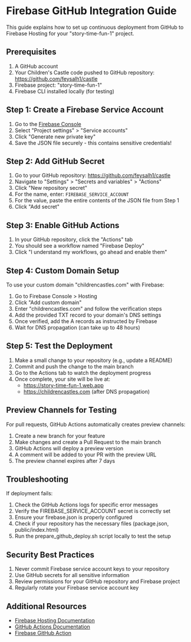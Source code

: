 # Firebase GitHub Integration Guide

This guide explains how to set up continuous deployment from GitHub to Firebase Hosting for your "story-time-fun-1" project.

## Prerequisites

1. A GitHub account
2. Your Children's Castle code pushed to GitHub repository: https://github.com/feysalh1/castle
3. Firebase project: "story-time-fun-1"
4. Firebase CLI installed locally (for testing)

## Step 1: Create a Firebase Service Account

1. Go to the [Firebase Console](https://console.firebase.google.com/project/story-time-fun-1/settings/serviceaccounts/adminsdk)
2. Select "Project settings" > "Service accounts"
3. Click "Generate new private key"
4. Save the JSON file securely - this contains sensitive credentials!

## Step 2: Add GitHub Secret

1. Go to your GitHub repository: https://github.com/feysalh1/castle
2. Navigate to "Settings" > "Secrets and variables" > "Actions"
3. Click "New repository secret"
4. For the name, enter: `FIREBASE_SERVICE_ACCOUNT`
5. For the value, paste the entire contents of the JSON file from Step 1
6. Click "Add secret"

## Step 3: Enable GitHub Actions

1. In your GitHub repository, click the "Actions" tab
2. You should see a workflow named "Firebase Deploy"
3. Click "I understand my workflows, go ahead and enable them"

## Step 4: Custom Domain Setup

To use your custom domain "childrencastles.com" with Firebase:

1. Go to Firebase Console > Hosting
2. Click "Add custom domain"
3. Enter "childrencastles.com" and follow the verification steps
4. Add the provided TXT record to your domain's DNS settings
5. Once verified, add the A records as instructed by Firebase
6. Wait for DNS propagation (can take up to 48 hours)

## Step 5: Test the Deployment

1. Make a small change to your repository (e.g., update a README)
2. Commit and push the change to the main branch
3. Go to the Actions tab to watch the deployment progress
4. Once complete, your site will be live at:
   - https://story-time-fun-1.web.app
   - https://childrencastles.com (after DNS propagation)

## Preview Channels for Testing

For pull requests, GitHub Actions automatically creates preview channels:

1. Create a new branch for your feature
2. Make changes and create a Pull Request to the main branch
3. GitHub Actions will deploy a preview version
4. A comment will be added to your PR with the preview URL
5. The preview channel expires after 7 days

## Troubleshooting

If deployment fails:

1. Check the GitHub Actions logs for specific error messages
2. Verify the FIREBASE_SERVICE_ACCOUNT secret is correctly set
3. Ensure your firebase.json is properly configured
4. Check if your repository has the necessary files (package.json, public/index.html)
5. Run the prepare_github_deploy.sh script locally to test the setup

## Security Best Practices

1. Never commit Firebase service account keys to your repository
2. Use GitHub secrets for all sensitive information
3. Review permissions for your GitHub repository and Firebase project
4. Regularly rotate your Firebase service account key

## Additional Resources

- [Firebase Hosting Documentation](https://firebase.google.com/docs/hosting)
- [GitHub Actions Documentation](https://docs.github.com/en/actions)
- [Firebase GitHub Action](https://github.com/FirebaseExtended/action-hosting-deploy)